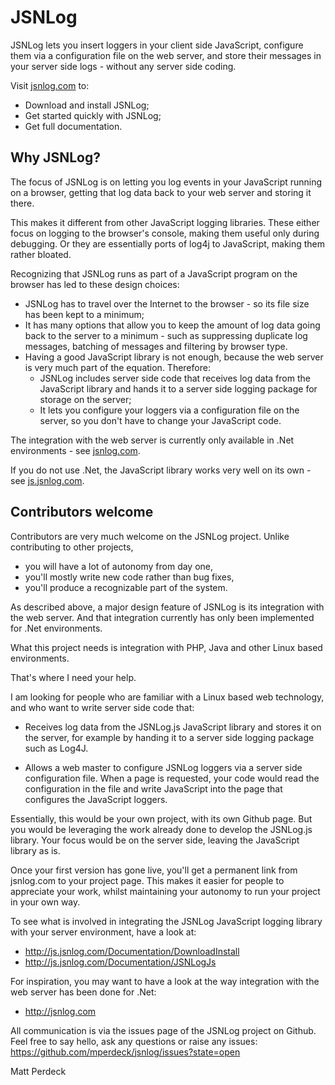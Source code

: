 # JSNLog

JSNLog lets you insert loggers in your client side JavaScript, configure them via a configuration file on the web server, and store their messages in your server side logs - without any server side coding.

Visit [jsnlog.com](http://www.jsnlog.com) to:

* Download and install JSNLog; 
* Get started quickly with JSNLog;
* Get full documentation.

## Why JSNLog?

The focus of JSNLog is on letting you log events in your JavaScript running on a browser, getting that log data back to your web server and storing it there.

This makes it different from other JavaScript logging libraries. These either focus on logging to the browser's console, making them useful only during debugging. Or they are essentially ports of log4j to JavaScript, making them rather bloated.

Recognizing that JSNLog runs as part of a JavaScript program on the browser has led to these design choices:

* JSNLog has to travel over the Internet to the browser - so its file size has been kept to a minimum;
* It has many options that allow you to keep the amount of log data going back to the server to a minimum - such as suppressing duplicate log messages, batching of messages and filtering by browser type.
* Having a good JavaScript library is not enough, because the web server is very much part of the equation. Therefore:
   * JSNLog includes server side code that receives log data from the JavaScript library and hands it to a server side logging package for storage on the server;
   * It lets you configure your loggers via a configuration file on the server, so you don't have to change your JavaScript code.

The integration with the web server is currently only available in .Net environments - see [jsnlog.com](http://www.jsnlog.com).

If you do not use .Net, the JavaScript library works very well on its own - see [js.jsnlog.com](http://js.jsnlog.com).

## Contributors welcome

Contributors are very much welcome on the JSNLog project. Unlike contributing to other projects, 
* you will have a lot of autonomy from day one, 
* you'll mostly write new code rather than bug fixes,
* you'll produce a recognizable part of the system. 

As described above, a major design feature of JSNLog is its integration with the web server. And that integration currently has only been implemented for .Net environments.

What this project needs is integration with PHP, Java and other Linux based environments.

That's where I need your help.

I am looking for people who are familiar with a Linux based web technology, and who want to write server side code that:
* Receives log data from the JSNLog.js JavaScript library and stores it on the server, for example by handing it to a server side logging package such as Log4J.

* Allows a web master to configure JSNLog loggers via a server side configuration file. When a page is requested, your code would read the configuration in the file and write JavaScript into the page that configures the JavaScript loggers.

Essentially, this would be your own project, with its own Github page. But you would be leveraging the work already done to develop the JSNLog.js library. Your focus would be on the server side, leaving the JavaScript library as is.

Once your first version has gone live, you'll get a permanent link from jsnlog.com to your project page. This makes it easier for people to appreciate your work, whilst maintaining your autonomy to run your project in your own way.

To see what is involved in integrating the JSNLog JavaScript logging library with your server environment, have a look at:
* http://js.jsnlog.com/Documentation/DownloadInstall
* http://js.jsnlog.com/Documentation/JSNLogJs

For inspiration, you may want to have a look at the way integration with the web server has been done for .Net:
* http://jsnlog.com

All communication is via the issues page of the JSNLog project on Github. Feel free to say hello, ask any questions or raise any issues:
https://github.com/mperdeck/jsnlog/issues?state=open

Matt Perdeck


